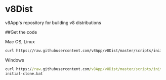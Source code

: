 # v8Dist
v8App's repository for building v8 distributions

 ##Get the code
 
 Mac OS, Linux
 ```bash
curl https://raw.githubusercontent.com/v8App/v8Dist/master/scripts/iniitial-clone.sh | bash -s
```
Windows
```cmd
curl https://raw.githubusercontent.com/v8App/v8Dist/master/scripts/initial-clone.bat -o initial-clone.bat
initial-clone.bat

```
